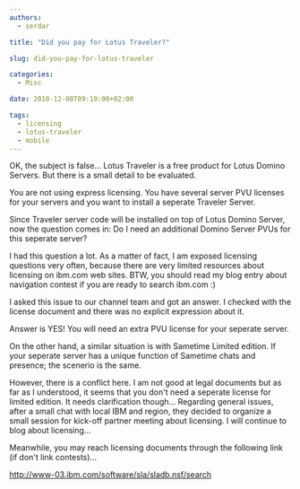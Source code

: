 ```yaml
---
authors:
  - serdar

title: "Did you pay for Lotus Traveler?"

slug: did-you-pay-for-lotus-traveler

categories:
  - Misc

date: 2010-12-08T09:19:00+02:00

tags:
  - licensing
  - lotus-traveler
  - mobile
---
```


OK, the subject is false... Lotus Traveler is a free product for Lotus Domino Servers. But there is a small detail to be evaluated.

You are not using express licensing. You have several server PVU licenses for your servers and you want to install a seperate Traveler Server.

Since Traveler server code will be installed on top of Lotus Domino Server, now the question comes in: Do I need an additional Domino Server PVUs for this seperate server?
<!-- more -->
I had this question a lot. As a matter of fact, I am exposed licensing questions very often, because there are very limited resources about licensing on ibm.com web sites. BTW, you should read my [](2010-11-exceptionally-annoying-web-experience-ibm.com-navigation-contest....md "exceptionally-annoying-web-experience-ibm.com-navigation-contest....htm")blog entry about navigation contest if you are ready to search ibm.com :)

I asked this issue to our channel team and got an answer. I checked with the license document and there was no explicit expression about it.

Answer is YES! You will need an extra PVU license for your seperate server.

On the other hand, a similar situation is with Sametime Limited edition. If your seperate server has a unique function of Sametime chats and presence; the scenerio is the same.

However, there is a conflict here. I am not good at legal documents but as far as I understood, it seems that you don't need a seperate license for limited edition. It needs clarification though...
Regarding general issues, after a small chat with local IBM and region, they decided to organize a small session for kick-off partner meeting about licensing. I will continue to blog about licensing...

Meanwhile, you may reach licensing documents through the following link (if don't link contests)...

<http://www-03.ibm.com/software/sla/sladb.nsf/search>
